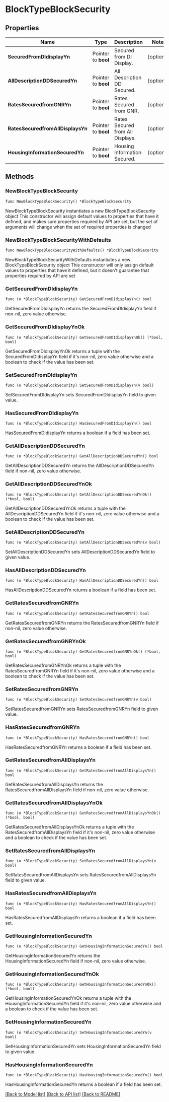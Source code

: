 # BlockTypeBlockSecurity

## Properties

Name | Type | Description | Notes
------------ | ------------- | ------------- | -------------
**SecuredFromDIdisplayYn** | Pointer to **bool** | Secured from DI Display. | [optional] 
**AllDescriptionDDSecuredYn** | Pointer to **bool** | All Description DD Secured. | [optional] 
**RatesSecuredfromGNRYn** | Pointer to **bool** | Rates Secured from GNR. | [optional] 
**RatesSecuredfromAllDisplaysYn** | Pointer to **bool** | Rates Secured from All Displays. | [optional] 
**HousingInformationSecuredYn** | Pointer to **bool** | Housing Information Secured. | [optional] 

## Methods

### NewBlockTypeBlockSecurity

`func NewBlockTypeBlockSecurity() *BlockTypeBlockSecurity`

NewBlockTypeBlockSecurity instantiates a new BlockTypeBlockSecurity object
This constructor will assign default values to properties that have it defined,
and makes sure properties required by API are set, but the set of arguments
will change when the set of required properties is changed

### NewBlockTypeBlockSecurityWithDefaults

`func NewBlockTypeBlockSecurityWithDefaults() *BlockTypeBlockSecurity`

NewBlockTypeBlockSecurityWithDefaults instantiates a new BlockTypeBlockSecurity object
This constructor will only assign default values to properties that have it defined,
but it doesn't guarantee that properties required by API are set

### GetSecuredFromDIdisplayYn

`func (o *BlockTypeBlockSecurity) GetSecuredFromDIdisplayYn() bool`

GetSecuredFromDIdisplayYn returns the SecuredFromDIdisplayYn field if non-nil, zero value otherwise.

### GetSecuredFromDIdisplayYnOk

`func (o *BlockTypeBlockSecurity) GetSecuredFromDIdisplayYnOk() (*bool, bool)`

GetSecuredFromDIdisplayYnOk returns a tuple with the SecuredFromDIdisplayYn field if it's non-nil, zero value otherwise
and a boolean to check if the value has been set.

### SetSecuredFromDIdisplayYn

`func (o *BlockTypeBlockSecurity) SetSecuredFromDIdisplayYn(v bool)`

SetSecuredFromDIdisplayYn sets SecuredFromDIdisplayYn field to given value.

### HasSecuredFromDIdisplayYn

`func (o *BlockTypeBlockSecurity) HasSecuredFromDIdisplayYn() bool`

HasSecuredFromDIdisplayYn returns a boolean if a field has been set.

### GetAllDescriptionDDSecuredYn

`func (o *BlockTypeBlockSecurity) GetAllDescriptionDDSecuredYn() bool`

GetAllDescriptionDDSecuredYn returns the AllDescriptionDDSecuredYn field if non-nil, zero value otherwise.

### GetAllDescriptionDDSecuredYnOk

`func (o *BlockTypeBlockSecurity) GetAllDescriptionDDSecuredYnOk() (*bool, bool)`

GetAllDescriptionDDSecuredYnOk returns a tuple with the AllDescriptionDDSecuredYn field if it's non-nil, zero value otherwise
and a boolean to check if the value has been set.

### SetAllDescriptionDDSecuredYn

`func (o *BlockTypeBlockSecurity) SetAllDescriptionDDSecuredYn(v bool)`

SetAllDescriptionDDSecuredYn sets AllDescriptionDDSecuredYn field to given value.

### HasAllDescriptionDDSecuredYn

`func (o *BlockTypeBlockSecurity) HasAllDescriptionDDSecuredYn() bool`

HasAllDescriptionDDSecuredYn returns a boolean if a field has been set.

### GetRatesSecuredfromGNRYn

`func (o *BlockTypeBlockSecurity) GetRatesSecuredfromGNRYn() bool`

GetRatesSecuredfromGNRYn returns the RatesSecuredfromGNRYn field if non-nil, zero value otherwise.

### GetRatesSecuredfromGNRYnOk

`func (o *BlockTypeBlockSecurity) GetRatesSecuredfromGNRYnOk() (*bool, bool)`

GetRatesSecuredfromGNRYnOk returns a tuple with the RatesSecuredfromGNRYn field if it's non-nil, zero value otherwise
and a boolean to check if the value has been set.

### SetRatesSecuredfromGNRYn

`func (o *BlockTypeBlockSecurity) SetRatesSecuredfromGNRYn(v bool)`

SetRatesSecuredfromGNRYn sets RatesSecuredfromGNRYn field to given value.

### HasRatesSecuredfromGNRYn

`func (o *BlockTypeBlockSecurity) HasRatesSecuredfromGNRYn() bool`

HasRatesSecuredfromGNRYn returns a boolean if a field has been set.

### GetRatesSecuredfromAllDisplaysYn

`func (o *BlockTypeBlockSecurity) GetRatesSecuredfromAllDisplaysYn() bool`

GetRatesSecuredfromAllDisplaysYn returns the RatesSecuredfromAllDisplaysYn field if non-nil, zero value otherwise.

### GetRatesSecuredfromAllDisplaysYnOk

`func (o *BlockTypeBlockSecurity) GetRatesSecuredfromAllDisplaysYnOk() (*bool, bool)`

GetRatesSecuredfromAllDisplaysYnOk returns a tuple with the RatesSecuredfromAllDisplaysYn field if it's non-nil, zero value otherwise
and a boolean to check if the value has been set.

### SetRatesSecuredfromAllDisplaysYn

`func (o *BlockTypeBlockSecurity) SetRatesSecuredfromAllDisplaysYn(v bool)`

SetRatesSecuredfromAllDisplaysYn sets RatesSecuredfromAllDisplaysYn field to given value.

### HasRatesSecuredfromAllDisplaysYn

`func (o *BlockTypeBlockSecurity) HasRatesSecuredfromAllDisplaysYn() bool`

HasRatesSecuredfromAllDisplaysYn returns a boolean if a field has been set.

### GetHousingInformationSecuredYn

`func (o *BlockTypeBlockSecurity) GetHousingInformationSecuredYn() bool`

GetHousingInformationSecuredYn returns the HousingInformationSecuredYn field if non-nil, zero value otherwise.

### GetHousingInformationSecuredYnOk

`func (o *BlockTypeBlockSecurity) GetHousingInformationSecuredYnOk() (*bool, bool)`

GetHousingInformationSecuredYnOk returns a tuple with the HousingInformationSecuredYn field if it's non-nil, zero value otherwise
and a boolean to check if the value has been set.

### SetHousingInformationSecuredYn

`func (o *BlockTypeBlockSecurity) SetHousingInformationSecuredYn(v bool)`

SetHousingInformationSecuredYn sets HousingInformationSecuredYn field to given value.

### HasHousingInformationSecuredYn

`func (o *BlockTypeBlockSecurity) HasHousingInformationSecuredYn() bool`

HasHousingInformationSecuredYn returns a boolean if a field has been set.


[[Back to Model list]](../README.md#documentation-for-models) [[Back to API list]](../README.md#documentation-for-api-endpoints) [[Back to README]](../README.md)


